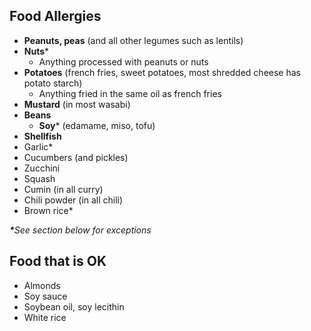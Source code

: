 ## Food Allergies

- **Peanuts, peas** (and all other legumes such as lentils)
- **Nuts***
  - Anything processed with peanuts or nuts
- **Potatoes** (french fries, sweet potatoes, most shredded cheese has potato starch)
  - Anything fried in the same oil as french fries
- **Mustard** (in most wasabi)
- **Beans**
  - **Soy*** (edamame, miso, tofu)
- **Shellfish**
- Garlic*
- Cucumbers (and pickles)
- Zucchini
- Squash
- Cumin (in all curry)
- Chili powder (in all chili)
- Brown rice*

_**​*​**​See section below for exceptions_

## Food that is OK

- Almonds
- Soy sauce
- Soybean oil, soy lecithin
- White rice
